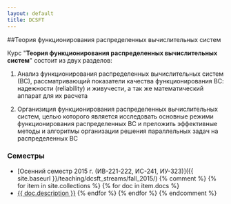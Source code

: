 ```yaml
---
layout: default
title: DCSFT
---
```


##Теория функционирования распределенных вычислительных систем

Курс "**Теория функционирования распределенных вычислительных систем**" состоит из двух разделов:

1. Анализ функционирования распределенных вычислительных систем (ВС), рассматривающий показатели качества функционирования ВС: надежности (reliability) и живучести, а так же математический аппарат для их расчета

2. Организиция функционирования распределенных вычислительных систем, целью которого является исследовать основные режими функционирования распределенных ВС и преложить эффективные методы и алгоритмы организации решения параллельных задач на распределенных ВС

### Семестры
* [Осенний семестр 2015 г. (ИВ-221-222, ИС-241, ИУ-323)]({{ site.baseurl }}/teaching/dcsft_streams/fall_2015/)
{% comment %}
{% for item in site.collections %}
{% for doc in item.docs %}
* [{{ doc.description }}]({{doc.url}})
{% endfor %}
{% endfor %}
{% endcomment %}